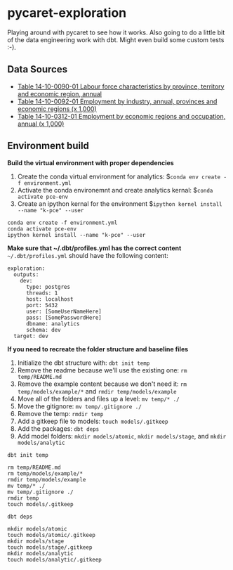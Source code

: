 # pycaret-exploration
Playing around with pycaret to see how it works. Also going to do a little bit of the data engineering work with dbt. Might even build some custom tests :-). 

## Data Sources
- [Table 14-10-0090-01 Labour force characteristics by province, territory and economic region, annual](https://www150.statcan.gc.ca/t1/tbl1/en/tv.action?pid=1410009001)
- [Table 14-10-0092-01 Employment by industry, annual, provinces and economic regions (x 1,000)](https://www150.statcan.gc.ca/t1/tbl1/en/tv.action?pid=1410009201)
- [Table 14-10-0312-01 Employment by economic regions and occupation, annual (x 1,000)](https://www150.statcan.gc.ca/t1/tbl1/en/tv.action?pid=1410031201)

## Environment build
**Build the virtual environment with proper dependencies**
1. Create the conda virtual environment for analytics: $`conda env create -f environment.yml`
2. Activate the conda environemnt and create analytics kernal: $`conda activate pce-env` 
3. Create an ipython kernal for the environment $`ipython kernel install --name "k-pce" --user`

```
conda env create -f environment.yml
conda activate pce-env
ipython kernel install --name "k-pce" --user

```

**Make sure that ~/.dbt/profiles.yml has the correct content**
`~/.dbt/profiles.yml` should have the following content: 
```
exploration:
  outputs:
    dev:
      type: postgres
      threads: 1
      host: localhost
      port: 5432
      user: [SomeUserNameHere]
      pass: [SomePasswordHere]
      dbname: analytics
      schema: dev
  target: dev
```

**If you need to recreate the folder structure and baseline files**
1. Initialize the dbt structure with: `dbt init temp`
2. Remove the readme because we'll use the existing one: `rm temp/README.md`
3. Remove the example content because we don't need it: `rm temp/models/example/*` and `rmdir temp/models/example`
4. Move all of the folders and files up a level: `mv temp/* ./`
5. Move the gitignore: `mv temp/.gitignore ./`
5. Remove the temp: `rmdir temp`
6. Add a gitkeep file to models: `touch models/.gitkeep`
7. Add the packages: `dbt deps`
8. Add model folders: `mkdir models/atomic`, `mkdir models/stage`, and `mkdir models/analytic` 

```
dbt init temp

rm temp/README.md
rm temp/models/example/*
rmdir temp/models/example
mv temp/* ./
mv temp/.gitignore ./
rmdir temp
touch models/.gitkeep

dbt deps

mkdir models/atomic 
touch models/atomic/.gitkeep
mkdir models/stage
touch models/stage/.gitkeep
mkdir models/analytic
touch models/analytic/.gitkeep

```
